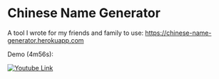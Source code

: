 # Chinese Name Generator

A tool I wrote for my friends and family to use: https://chinese-name-generator.herokuapp.com

Demo (4m56s):

[![Youtube Link](https://s19.postimg.cc/xyl1l2itv/thumbnail_-_Chinese_Name_Generator_1.png)](https://youtu.be/PX9tEqqlwQQ)
